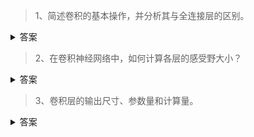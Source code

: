 > 1、简述卷积的基本操作，并分析其与全连接层的区别。
<details>
  <summary>答案</summary>
  卷积是通过指定大小的卷积核，用指定的步距在特征图上滑动进行矩阵计算。有时候会希望卷积的输入输出大小满足特殊的要求，可能会在进行卷积之前对特征图进行Padding，就是在特征图外圈补0。卷积与全连接层的主要区别在于，全连接层是点对点的连接的，而卷积具有局部连接以及权值共享的特点。
</details>

> 2、在卷积神经网络中，如何计算各层的感受野大小？
<details>
  <summary>答案</summary>
  举个简单的例子，一个5 * 5的特征图， 用5 * 5的卷积核，步距为1对特征图进行卷积，输出的特征图为1 * 1的，所以1 * 1的输出在上一层5 * 5的特征图上的感受野面积大小就是25。
</details>

> 3、卷积层的输出尺寸、参数量和计算量。
<details>
  <summary>答案</summary>
  输出尺寸 = （输入尺寸 + 2 * padding - 卷积核大小）/ 步距 + 1，一般是向下取整。
  Caffe和PyTorch会放弃输入特征图的左侧和上侧的一部分数据， 使得卷积核滑动窗恰好能到达最右下角的点。
</details>
